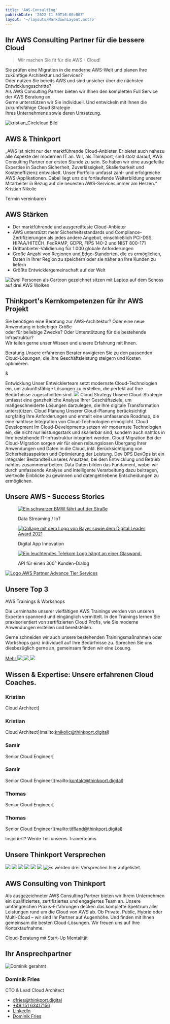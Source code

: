 ```yaml
---
title: 'AWS-Consulting'
publishDate: '2022-11-30T10:00:00Z'
layout: '~/layouts/MarkdownLayout.astro'
---
```


## Ihr AWS Consulting Partner für die bessere Cloud

> Wir machen Sie fit für die AWS - Cloud!

Sie prüfen eine Migration in die moderne AWS-Welt und planen Ihre zukünftige Architektur und Services?  
Oder nutzen Sie bereits AWS und sind unsicher über die nächsten Entwicklungsschritte?  
Als AWS Consulting Partner bieten wir Ihnen den kompletten Full Service der AWS Beratung an.  
Gerne unterstützen wir Sie individuell. Und entwickeln mit Ihnen die zukunftsfähige Cloud Strategie  
Ihres Unternehmens sowie deren Umsetzung.

![kristian_Circlelead Bild](images/kristian_Circlelead-768x1024.png)

## AWS & Thinkport

„AWS ist nicht nur der marktführende Cloud-Anbieter. Er bietet auch nahezu alle Aspekte der modernen IT an. Wir, als Thinkport, sind stolz darauf, AWS Consulting Partner der ersten Stunde zu sein. So haben wir eine ausgefeilte Expertise in Sachen Sicherheit, Zuverlässigkeit, Skalierbarkeit und Kosteneffizienz entwickelt. Unser Portfolio umfasst zahl- und erfolgreiche AWS-Applikationen. Dabei liegt uns die fortlaufende Weiterbildung unserer Mitarbeiter in Bezug auf die neuesten AWS-Services immer am Herzen.“  
Kristian Nikolic

Termin vereinbaren[](#linksection)

## AWS Stärken

* Der marktführende und ausgereifteste Cloud-Anbieter
* AWS unterstützt mehr Sicherheitsstandards und Compliance-Zertifizierungen als jedes andere Angebot, einschließlich PCI-DSS, HIPAA/HITECH, FedRAMP, GDPR, FIPS 140-2 und NIST 800-171
* Drittanbieter-Validierung für 1.000 globale Anforderungen
* Große Anzahl von Regionen und Edge-Standorten, die es ermöglichen, Daten in Ihrer Region zu speichern oder sie näher an Ihre Kunden zu liefern
* Größte Entwicklergemeinschaft auf der Welt

![Zwei Personen als Cartoon gezeichnet sitzen mit Laptop auf dem Schoss auf drei AWS Wolken](images/Group-5-6-1024x902.png)[](#linksection)

## Thinkport's Kernkompetenzen für ihr AWS Projekt

Sie benötigen eine Beratung zur AWS-Architektur? Oder eine neue Anwendung in beliebiger Größe  
oder für beliebige Zwecke? Oder Unterstützung für die bestehende Infrastruktur?  
Wir teilen gerne unser Wissen und unsere Erfahrung mit Ihnen.

Beratung Unsere erfahrenen Berater navigieren Sie zu den passenden Cloud-Lösungen, die Ihre Geschäftsleistung steigern und Kosten optimieren.

&

Entwicklung Unser Entwicklerteam setzt modernste Cloud-Technologien ein, um zukunftsfähige Lösungen zu erstellen, die perfekt auf Ihre Bedürfnisse zugeschnitten sind. ![](images/Linien.png) Cloud Strategy Unsere Cloud-Strategie umfasst eine ganzheitliche Analyse Ihrer Geschäftsziele, um maßgeschneiderte Lösungen darzulegen, die Ihre digitale Transformation unterstützen. Cloud Planung Unserer Cloud-Planung berücksichtigt sorgfältig Ihre Anforderungen und erstellt eine umfassende Roadmap, die eine nahtlose Integration von Cloud-Technologien ermöglicht. Cloud Development Im Cloud-Developments setzen wir modernste Technologien ein, die nicht nur leistungsstark und skalierbar sind, sondern auch nahtlos in Ihre bestehende IT-Infrastruktur integriert werden. Cloud Migration Bei der Cloud-Migration sorgen wir für einen reibungslosen Übergang Ihrer Anwendungen und Daten in die Cloud, inkl. Berücksichtigung von Sicherheitsaspekten und Optimierung der Leistung. Dev OPS DevOps ist ein integraler Bestandteil unseres Ansatzes, bei dem Entwicklung und Betrieb nahtlos zusammenarbeiten. Data Daten bilden das Fundament, wobei wir durch umfassende Analyse und intelligente Verarbeitung dazu beitragen, wertvolle Einblicke zu gewinnen und datengetriebene Entscheidungen zu ermöglichen.

## Unsere AWS - Success Stories

<figure>

[![Ein schwarzer BMW fährt auf der Straße](images/rodan-can-6cqJPeTIuls-unsplash-1-min.png 'BMW')](https://thinkport.digital/echtzeit-streaming-von-auto-daten-bmw/)

<figcaption>

Data Streaming / IoT

</figcaption>

</figure>

<figure>

[![Collage mit dem Logo von Bayer sowie dem Digital Leader Award 2021](images/2021_DLA_signets_EFFICIENCY_bayer-2.png)](https://thinkport.digital/simpl-aws-machine-learning-fur-bayer/)

<figcaption>

Digital App Innovation

</figcaption>

</figure>

<figure>

[![Ein leuchtendes Telekom Logo hängt an einer Glaswand.](images/mika-baumeister-o-oqR_WmqJU-unsplash-1-min.png)](https://thinkport.digital/api-fuer-einen-360-kunden-dialog-der-deutschen-telekom/)

<figcaption>

API für einen 360° Kunden-Dialog

</figcaption>

</figure>

[![Logo AWS Partner Advance Tier Services](images/AWS-Advanced-Tier-Services-Partner.png)](https://partners.amazonaws.com/partners/0010L00001tBb55QAC/Thinkport%20GmbH)

## Unsere Top 3

AWS Trainings & Workshops

Die Lerninhalte unserer vielfältigen AWS Trainings werden von unseren Experten spannend und eingänglich vermittelt. In den Trainings lernen Sie praxisorientiert von zertifizierten Cloud Profis, wie Sie moderne Anwendungen erstellen und bereitstellen.

Gerne schneiden wir auch unsere bestehenden Trainingsmaßnahmen oder Workshops ganz individuell auf Ihre Bedürfnisse zu. Sprechen Sie uns diesbezüglich gerne an, gemeinsam finden wir eine Lösung.

[Mehr ](https://thinkport.digital/cloud-trainings-workshops/)[![](images/Terraform-1024x463.png) ](https://thinkport.digital/terraform-fuer-aws-lernen/)[![](images/JS-1024x463.png) ](https://thinkport.digital/aws-fuer-javascript-developer/)[![](images/CD-1024x463.png)](https://thinkport.digital/ci-cd-mit-aws/)

## Wissen & Expertise: Unsere erfahrenen Cloud Coaches.

### Kristian

Cloud Architect[

### Kristian

Cloud Architect](mailto:knikolic@thinkport.digital)

### Samir

Senior Cloud Engineer[

### Samir

Senior Cloud Engineer](mailto:kontakt@thinkport.digital)

### Thomas

Senior Cloud Engineer[

### Thomas

Senior Cloud Engineer](mailto:tiffland@thinkport.digital)

Inspiriert? Werde Teil unseres Trainerteams

[](https://thinkport.digital/karriere-in-der-cloud/)

## Unsere Thinkport Versprechen

![](images/Frame-10.png) ![](images/Frame-13.png) ![](images/Frame-14.png) ![](images/Frame-11.png) ![](images/Frame-12.png) ![](images/Frame-15.png) ![Es werden drei Versprechen hier aufgelistet.](images/TP-Versprechen.png)

## AWS Consulting von Thinkport

Als ausgezeichneter AWS Consulting Partner bieten wir Ihrem Unternehmen ein qualifiziertes, zertifiziertes und engagiertes Team an. Unsere umfangreichen Praxis-Erfahrungen decken das komplette Spektrum aller Leistungen rund um die Cloud von AWS ab. Ob Private, Public, Hybrid oder Multi-Cloud – wir sind Ihr Partner auf Augenhöhe. Und finden mit Ihnen gemeinsam die besten Cloud-Lösungen. Wir freuen uns auf Ihre Kontaktaufnahme.

Cloud-Beratung mit Start-Up Mentalität

## Ihr Ansprechpartner

![Dominik gerahmt](images/Dominik_mH-2.png)

### Dominik Fries

CTO & Lead Cloud Architect

* [dfries@thinkport.digital](mailto:dfries@thinkport.digital)
* [+49 151 63417156](tel:+4915163417156)
* [LinkedIn](https://www.linkedin.com/in/dominik-fries-497ab7107/?originalSubdomain=de)
* [Dominik Fries](https://www.xing.com/profile/Dominik_Fries5)
